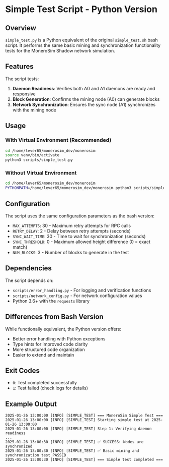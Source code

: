 # Simple Test Script - Python Version

## Overview

`simple_test.py` is a Python equivalent of the original `simple_test.sh` bash script. It performs the same basic mining and synchronization functionality tests for the MoneroSim Shadow network simulation.

## Features

The script tests:
1. **Daemon Readiness**: Verifies both A0 and A1 daemons are ready and responsive
2. **Block Generation**: Confirms the mining node (A0) can generate blocks
3. **Network Synchronization**: Ensures the sync node (A1) synchronizes with the mining node

## Usage

### With Virtual Environment (Recommended)
```bash
cd /home/lever65/monerosim_dev/monerosim
source venv/bin/activate
python3 scripts/simple_test.py
```

### Without Virtual Environment
```bash
cd /home/lever65/monerosim_dev/monerosim
PYTHONPATH=/home/lever65/monerosim_dev/monerosim python3 scripts/simple_test.py
```

## Configuration

The script uses the same configuration parameters as the bash version:
- `MAX_ATTEMPTS`: 30 - Maximum retry attempts for RPC calls
- `RETRY_DELAY`: 2 - Delay between retry attempts (seconds)
- `SYNC_WAIT_TIME`: 30 - Time to wait for synchronization (seconds)
- `SYNC_THRESHOLD`: 0 - Maximum allowed height difference (0 = exact match)
- `NUM_BLOCKS`: 3 - Number of blocks to generate in the test

## Dependencies

The script depends on:
- `scripts/error_handling.py` - For logging and verification functions
- `scripts/network_config.py` - For network configuration values
- Python 3.6+ with the `requests` library

## Differences from Bash Version

While functionally equivalent, the Python version offers:
- Better error handling with Python exceptions
- Type hints for improved code clarity
- More structured code organization
- Easier to extend and maintain

## Exit Codes

- `0`: Test completed successfully
- `1`: Test failed (check logs for details)

## Example Output

```
2025-01-26 13:00:00 [INFO] [SIMPLE_TEST] === MoneroSim Simple Test ===
2025-01-26 13:00:00 [INFO] [SIMPLE_TEST] Starting simple test at 2025-01-26 13:00:00
2025-01-26 13:00:00 [INFO] [SIMPLE_TEST] Step 1: Verifying daemon readiness
...
2025-01-26 13:00:30 [INFO] [SIMPLE_TEST] ✅ SUCCESS: Nodes are synchronized
2025-01-26 13:00:30 [INFO] [SIMPLE_TEST] ✅ Basic mining and synchronization test PASSED
2025-01-26 13:00:30 [INFO] [SIMPLE_TEST] === Simple test completed ===